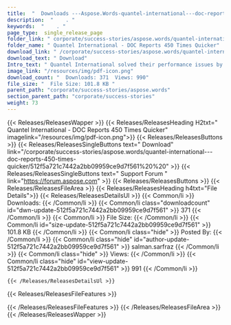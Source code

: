 ```yaml
---
title:  "  Downloads ---Aspose.Words-quantel-international---doc-reports-450-times-quicker . " 
description:  "    . " 
keywords:  "    . " 
page_type:  single_release_page
folder_link: " corporate/success-stories/aspose.words/quantel-international---doc-reports-450-times-quicker/"
folder_name: " Quantel International - DOC Reports 450 Times Quicker"
download_link: " /corporate/success-stories/aspose.words/quantel-international---doc-reports-450-times-quicker/512f5a721c7442a2bb09959ce9d7f561"
download_text: " Download"
Intro_text: " Quantel International solved their performance issues by using Aspose.Words for ..."
image_link: "/resources/img/pdf-icon.png"
download_count: "  Downloads: 371  Views: 990"
file_size: "  File Size: 101.8 KB "
parent_path: "corporate/success-stories/aspose.words"
section_parent_path: "corporate/success-stories"
weight: 73
---
```


{{< Releases/ReleasesWapper >}}
  {{< Releases/ReleasesHeading H2txt=" Quantel International - DOC Reports 450 Times Quicker" imagelink="/resources/img/pdf-icon.png">}}
  {{< Releases/ReleasesButtons >}}
    {{< Releases/ReleasesSingleButtons text=" Download" link="/corporate/success-stories/aspose.words/quantel-international---doc-reports-450-times-quicker/512f5a721c7442a2bb09959ce9d7f561%20%20" >}}
    {{< Releases/ReleasesSingleButtons text=" Support Forum " link="https://forum.aspose.com" >}}
  {{< Releases/ReleasesButtons >}}
  {{< Releases/ReleasesFileArea >}}
    {{< Releases/ReleasesHeading h4txt="File Details">}}
    {{< Releases/ReleasesDetailsUl >}}
            {{< Common/li  >}} Downloads: {{< /Common/li >}} 
      {{< Common/li class="downloadcount" id="dwn-update-512f5a721c7442a2bb09959ce9d7f561" >}} 371 {{< /Common/li >}} 
      {{< Common/li  >}} File Size: {{< /Common/li >}} 
      {{< Common/li id="size-update-512f5a721c7442a2bb09959ce9d7f561" >}} 101.8 KB {{< /Common/li >}} 
      {{< Common/li  class="hide" >}} Posted By: {{< /Common/li >}} 
      {{< Common/li class="hide" id="author-update-512f5a721c7442a2bb09959ce9d7f561" >}} salman.sarfraz {{< /Common/li >}} 
      {{< Common/li class="hide"  >}} Views: {{< /Common/li >}} 
      {{< Common/li class="hide" id="view-update-512f5a721c7442a2bb09959ce9d7f561" >}} 991 {{< /Common/li >}} 

    {{< /Releases/ReleasesDetailsUl >}}

  {{< Releases/ReleasesFileFeatures >}}
      
  {{< /Releases/ReleasesFileFeatures >}}
 {{< /Releases/ReleasesFileArea >}}
{{< /Releases/ReleasesWapper >}}


